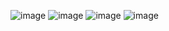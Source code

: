 ![image](https://github.com/user-attachments/assets/b41b797f-c18e-4dda-84ec-aa6203273aeb)
![image](https://github.com/user-attachments/assets/6b5cf86e-612e-4f1e-9b70-de3d6f72e62e)
![image](https://github.com/user-attachments/assets/35dbbd4e-45ab-49cb-8edc-7ff14ba7dab9)
![image](https://github.com/user-attachments/assets/f70145d0-4211-4ca1-82fc-3dd14ec3de1c)
